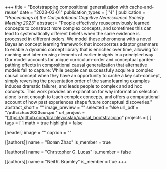 +++
title = "Bootstrapping compositional generalization with cache-and-reuse"
date = "2023-03-01"
publication_types = [ "4" ]
publication = "_Proceedings of the Computational Cognitive Neuroscience Society Meeting 2023_"
abstract = "People effectively reuse previously learned concepts to construct more complex concepts, and sometimes this can lead to systematically different beliefs when the same evidence is processed in different orders. We model these phenomena with a novel Bayesian concept learning framework that incorporates adaptor grammars to enable a dynamic concept library that is enriched over time, allowing for caching and later reusing elements of earlier insights in a principled way. Our model accounts for unique curriculum-order and conceptual garden-pathing effects in compositional causal generalization that alternative models fail to capture: While people can successfully acquire a complex causal concept when they have an opportunity to cache a key sub-concept, simply reversing the presentation order of the same learning examples induces dramatic failures, and leads people to complex and ad hoc concepts. This work provides an explanation for why information selection alone is not enough to teach complex concepts, and offers a computational account of how past experiences shape future conceptual discoveries."
abstract_short = ""
image_preview = ""
selected = false
url_pdf = "/pdfs/zhao2023ccn.pdf"
url_project = "https://github.com/bramleyccslab/causal_bootstrapping"
projects = [ ]
tags = [ ]
math = true
highlight = false

[header]
image = ""
caption = ""

[[authors]]
name = "Bonan Zhao"
is_member = true

[[authors]]
name = "Christopher G. Lucas"
is_member = false

[[authors]]
name = "Neil R. Bramley"
is_member = true
+++

